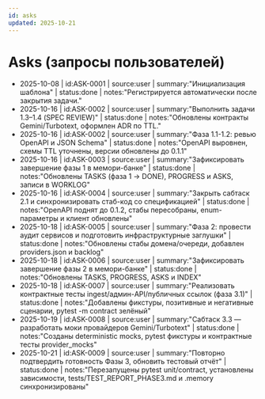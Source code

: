 ```yaml
---
id: asks
updated: 2025-10-21
---
```


# Asks (запросы пользователей)

- 2025-10-08 | id:ASK-0001 | source:user | summary:"Инициализация шаблона" | status:done | notes:"Регистрируется автоматически после закрытия задачи."
- 2025-10-16 | id:ASK-0002 | source:user | summary:"Выполнить задачи 1.3–1.4 (SPEC REVIEW)" | status:done | notes:"Обновлены контракты Gemini/Turbotext, оформлен ADR по TTL."
- 2025-10-16 | id:ASK-0002 | source:user | summary:"Фаза 1.1-1.2: ревью OpenAPI и JSON Schema" | status:done | notes:"OpenAPI выровнен, схемы TTL уточнены, версии обновлены до 0.1.1"
- 2025-10-16 | id:ASK-0003 | source:user | summary:"Зафиксировать завершение фазы 1 в мемори-банке" | status:done | notes:"Обновлены TASKS (фаза 1 → DONE), PROGRESS и ASKS, записи в WORKLOG"
- 2025-10-16 | id:ASK-0004 | source:user | summary:"Закрыть сабтаск 2.1 и синхронизировать стаб-код со спецификацией" | status:done | notes:"OpenAPI поднят до 0.1.2, стабы пересобраны, enum-параметры и клиент обновлены"
- 2025-10-18 | id:ASK-0005 | source:user | summary:"Фаза 2: провести аудит сервисов и подготовить инфраструктурные заглушки" | status:done | notes:"Обновлены стабы домена/очереди, добавлен providers.json и backlog"
- 2025-10-18 | id:ASK-0006 | source:user | summary:"Зафиксировать завершение фазы 2 в мемори-банке" | status:done | notes:"Обновлены TASKS, PROGRESS, ASKS и INDEX"
- 2025-10-18 | id:ASK-0007 | source:user | summary:"Реализовать контрактные тесты ingest/админ-API/публичных ссылок (фаза 3.1)" | status:done | notes:"Добавлены фикстуры, позитивные и негативные сценарии, pytest -m contract зелёный"
- 2025-10-19 | id:ASK-0008 | source:user | summary:"Сабтаск 3.3 — разработать моки провайдеров Gemini/Turbotext" | status:done | notes:"Созданы deterministic mocks, pytest фикстуры и контрактные тесты provider_mocks"
- 2025-10-21 | id:ASK-0009 | source:user | summary:"Повторно подтвердить готовность Фазы 3, обновить тестовый отчёт" | status:done | notes:"Перезапущены pytest unit/contract, установлены зависимости, tests/TEST_REPORT_PHASE3.md и .memory синхронизированы"
